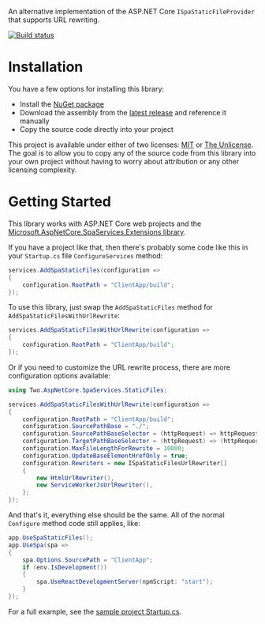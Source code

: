 An alternative implementation of the ASP.NET Core `ISpaStaticFileProvider` that supports URL rewriting.

[![Build status](https://ci.appveyor.com/api/projects/status/3qb029a77i8el0xq?svg=true)](https://ci.appveyor.com/project/22222/two-aspnetcore-spaservices-staticfiles)

Installation
============
You have a few options for installing this library:

* Install the [NuGet package](https://www.nuget.org/packages/Two.AspNetCore.SpaServices.StaticFiles/)
* Download the assembly from the [latest release](https://github.com/22222/Two.AspNetCore.SpaServices.StaticFiles/releases/latest) and reference it manually
* Copy the source code directly into your project

This project is available under either of two licenses: [MIT](LICENSE) or [The Unlicense](UNLICENSE).  The goal is to allow you to copy any of the source code from this library into your own project without having to worry about attribution or any other licensing complexity.


Getting Started
===============
This library works with ASP.NET Core web projects and the [Microsoft.AspNetCore.SpaServices.Extensions library](https://www.nuget.org/packages/Microsoft.AspNetCore.SpaServices.Extensions).

If you have a project like that, then there's probably some code like this in your `Startup.cs` file `ConfigureServices` method:

```c#
services.AddSpaStaticFiles(configuration =>
{
    configuration.RootPath = "ClientApp/build";
});
```

To use this library, just swap the `AddSpaStaticFiles` method for `AddSpaStaticFilesWithUrlRewrite`:

```c#
services.AddSpaStaticFilesWithUrlRewrite(configuration =>
{
    configuration.RootPath = "ClientApp/build";
});
```

Or if you need to customize the URL rewrite process, there are more configuration options available:

```c#
using Two.AspNetCore.SpaServices.StaticFiles;

services.AddSpaStaticFilesWithUrlRewrite(configuration =>
{
    configuration.RootPath = "ClientApp/build";
    configuration.SourcePathBase = "./";
    configuration.SourcePathBaseSelector = (httpRequest) => httpRequest?.Path.StartsWithSegments("test", StringComparison.OrdinalIgnoreCase) == true ? "./test" : "./";
    configuration.TargetPathBaseSelector = (httpRequest) => (httpRequest?.PathBase ?? string.Empty) + '/';
    configuration.MaxFileLengthForRewrite = 10000;
    configuration.UpdateBaseElementHrefOnly = true;
    configuration.Rewriters = new ISpaStaticFilesUrlRewriter[]
    {
        new HtmlUrlRewriter(),
        new ServiceWorkerJsUrlRewriter(),
    };
});
```

And that's it, everything else should be the same.  All of the normal `Configure` method code still applies, like:

```c#
app.UseSpaStaticFiles();
app.UseSpa(spa =>
{
    spa.Options.SourcePath = "ClientApp";
    if (env.IsDevelopment())
    {
        spa.UseReactDevelopmentServer(npmScript: "start");
    }
});
```

For a full example, see the [sample project Startup.cs](SpaServices.StaticFiles.SampleWebApp/Startup.cs).

